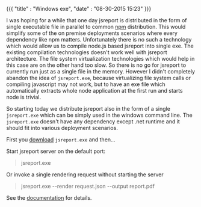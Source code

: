 {{{
    "title"    : "Windows exe",
    "date"     : "08-30-2015 15:23"
}}}

I was hoping for a while that one day jsreport is distributed in the form of single executable file in parallel to common [npm](https://www.npmjs.com/package/jsreport) distribution. This would simplify some of the on premise deployments scenarios where every dependency like npm matters. Unfortunately there is no such a technology which would allow us to compile node.js based jsreport into single exe. The existing compilation technologies doesn't work well with jsreport architecture. The file system virtualization technologies which would help in this case are on the other hand too slow. So there is no go for jsreport to currently run just as a single file in the memory. However I didn't completely abandon the idea of  `jsreport.exe`, because virtualizing file system calls or compiling javascript may not work, but to have an exe file which automatically extracts whole node application at the first run and starts node is trivial.

So starting today we distribute jsreport also in the form of a single `jsreport.exe`  which can be simply used in the windows command line. The `jsreport.exe` doesn't have any dependency except .net runtime and it should fit into various deployment scenarios.

First you  [download](/downloads)  `jsreport.exe` and then...

Start jsreport server on the default port:
>jsreport.exe

Or invoke a single rendering request without starting the server
>jsreport.exe --render request.json --output report.pdf


See the [documentation](/learn/windows-single-executable) for details.